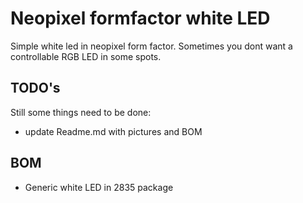 # Neopixel formfactor white LED
Simple white led in neopixel form factor. Sometimes you dont want a controllable RGB LED in some spots.
## TODO's
Still some things need to be done:
* update Readme.md with pictures and BOM
## BOM
* Generic white LED in 2835 package
